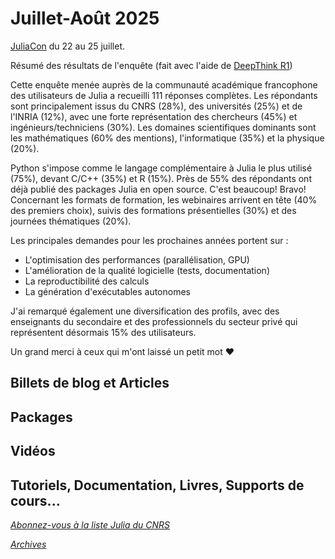 # Juillet-Août 2025 

[JuliaCon](https://pretalx.com/juliacon-2025/schedule/) du 22 au 25 juillet. 


Résumé des résultats de l'enquête (fait avec l'aide de [DeepThink R1](https://chat.deepseek.com/))

Cette enquête menée auprès de la communauté académique francophone des
utilisateurs de Julia a recueilli 111 réponses complètes. 
Les répondants sont principalement issus
du CNRS (28%), des universités (25%) et de l'INRIA (12%), avec une
forte représentation des chercheurs (45%) et ingénieurs/techniciens
(30%). Les domaines scientifiques dominants sont les mathématiques
(60% des mentions), l'informatique (35%) et la physique (20%).

Python s'impose comme le langage complémentaire à Julia le plus
utilisé (75%), devant C/C++ (35%) et R (15%). Près de 55% des
répondants ont déjà publié des packages Julia en open source. C'est beaucoup! Bravo!
Concernant les formats de formation, les webinaires arrivent en tête
(40% des premiers choix), suivis des formations présentielles (30%)
et des journées thématiques (20%).

Les principales demandes pour les prochaines années portent sur :
- L'optimisation des performances (parallélisation, GPU)
- L'amélioration de la qualité logicielle (tests, documentation)
- La reproductibilité des calculs
- La génération d'exécutables autonomes

J'ai remarqué également une diversification des profils, avec des enseignants
du secondaire et des professionnels du secteur privé qui représentent
désormais 15% des utilisateurs. 

Un grand merci à ceux qui m'ont laissé un petit mot :heart:

## Billets de blog et Articles

## Packages

## Vidéos
 
## Tutoriels, Documentation, Livres, Supports de cours...

[*Abonnez-vous à la liste Julia du CNRS*](https://listes.services.cnrs.fr/wws/subscribe/julia)

[*Archives*](https://pnavaro.github.io/NouvellesJulia)
